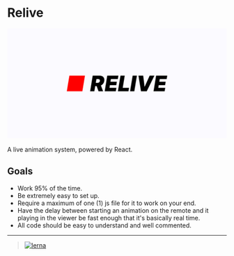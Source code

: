 # Relive

![relive logo](./design-assets/relive-card.png)

A live animation system, powered by React.


## Goals
* Work 95% of the time.
* Be extremely easy to set up.
* Require a maximum of one (1) js file for it to work on your end.
* Have the delay between starting an animation on the remote and it playing in the viewer be fast enough that it's basically real time.
* All code should be easy to understand and well commented.


---
> [![lerna](https://img.shields.io/badge/maintained%20with-lerna-cc00ff.svg)](https://lerna.js.org/)
